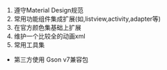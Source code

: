 1. 遵守Material Design规范
1. 常用功能组件集成扩展(如,listview,activity,adapter等)
1. 在官方颜色集基础上扩展
1. 维护一个比较全的动画xml
1. 常用工具集

- 第三方使用
  Gson
  v7兼容包